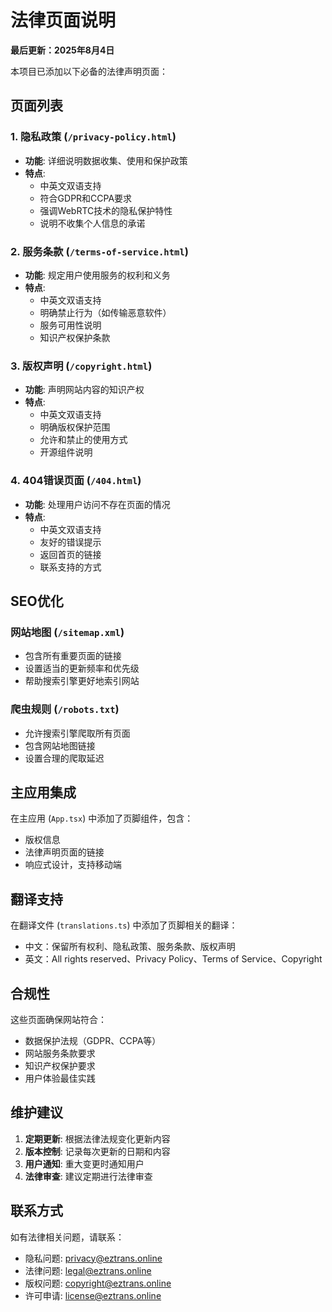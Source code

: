 # 法律页面说明

**最后更新：2025年8月4日**

本项目已添加以下必备的法律声明页面：

## 页面列表

### 1. 隐私政策 (`/privacy-policy.html`)
- **功能**: 详细说明数据收集、使用和保护政策
- **特点**: 
  - 中英文双语支持
  - 符合GDPR和CCPA要求
  - 强调WebRTC技术的隐私保护特性
  - 说明不收集个人信息的承诺

### 2. 服务条款 (`/terms-of-service.html`)
- **功能**: 规定用户使用服务的权利和义务
- **特点**:
  - 中英文双语支持
  - 明确禁止行为（如传输恶意软件）
  - 服务可用性说明
  - 知识产权保护条款

### 3. 版权声明 (`/copyright.html`)
- **功能**: 声明网站内容的知识产权
- **特点**:
  - 中英文双语支持
  - 明确版权保护范围
  - 允许和禁止的使用方式
  - 开源组件说明

### 4. 404错误页面 (`/404.html`)
- **功能**: 处理用户访问不存在页面的情况
- **特点**:
  - 中英文双语支持
  - 友好的错误提示
  - 返回首页的链接
  - 联系支持的方式

## SEO优化

### 网站地图 (`/sitemap.xml`)
- 包含所有重要页面的链接
- 设置适当的更新频率和优先级
- 帮助搜索引擎更好地索引网站

### 爬虫规则 (`/robots.txt`)
- 允许搜索引擎爬取所有页面
- 包含网站地图链接
- 设置合理的爬取延迟

## 主应用集成

在主应用 (`App.tsx`) 中添加了页脚组件，包含：
- 版权信息
- 法律声明页面的链接
- 响应式设计，支持移动端

## 翻译支持

在翻译文件 (`translations.ts`) 中添加了页脚相关的翻译：
- 中文：保留所有权利、隐私政策、服务条款、版权声明
- 英文：All rights reserved、Privacy Policy、Terms of Service、Copyright

## 合规性

这些页面确保网站符合：
- 数据保护法规（GDPR、CCPA等）
- 网站服务条款要求
- 知识产权保护要求
- 用户体验最佳实践

## 维护建议

1. **定期更新**: 根据法律法规变化更新内容
2. **版本控制**: 记录每次更新的日期和内容
3. **用户通知**: 重大变更时通知用户
4. **法律审查**: 建议定期进行法律审查

## 联系方式

如有法律相关问题，请联系：
- 隐私问题: privacy@eztrans.online
- 法律问题: legal@eztrans.online
- 版权问题: copyright@eztrans.online
- 许可申请: license@eztrans.online 